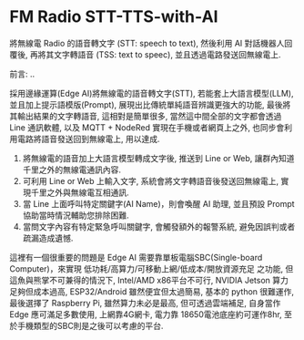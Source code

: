 # FM Radio STT-TTS-with-AI
將無線電 Radio 的語音轉文字 (STT: speech to text), 然後利用 AI 對話機器人回覆後, 再將其文字轉語音 (TSS: text to speec), 並且透過電路發送回無線電上.

前言: ..

採用邊緣運算(Edge AI)將無線電的語音轉文字(STT), 若能套上大語言模型(LLM), 並且加上提示語模版(Prompt), 展現出比傳統單純語音辨識更強大的功能, 最後將其輸出結果的文字轉語音, 這相對是簡單很多, 當然這中間全部的文字都會透過 Line 通訊軟體, 以及 MQTT + NodeRed 實現在手機或者網頁上之外, 也同步會利用電路將語音發送回到無線電上, 用以達成.
1. 將無線電的語音加上大語言模型轉成文字後, 推送到 Line or Web, 讓群內知道千里之外的無線電通訊內容.
2. 可利用 Line or Web 上輸入文字, 系統會將文字轉語音後發送回無線電上, 實現千里之外與無線電互相通訊.
3. 當 Line 上面呼叫特定關鍵字(AI Name)，則會喚醒 AI 助理, 並且預設 Prompt 協助當時情況輔助您排除困難.
4. 當問文字內容有特定緊急呼叫關鍵字, 會觸發額外的報警系統, 避免因誤判或者疏漏造成遺憾.

這裡有一個很重要的問題是 Edge AI 需要靠單板電腦SBC(Single-board Computer)，來實現 低功耗/高算力/可移動上網/低成本/開放資源充足 之功能, 但這魚與熊掌不可兼得的情況下, Intel/AMD x86平台不可行, NVIDIA Jetson 算力足夠但成本過高, ESP32/Android 雖然便宜但太過簡易, 基本的 python 很難運作, 最後選擇了 Raspberry Pi, 雖然算力未必是最高, 但可透過雲端補足, 自身當作 Edge 應可滿足多數使用, 上網靠4G網卡, 電力靠 18650電池底座約可運作8hr, 至於手機類型的SBC則是之後可以考慮的平台.



